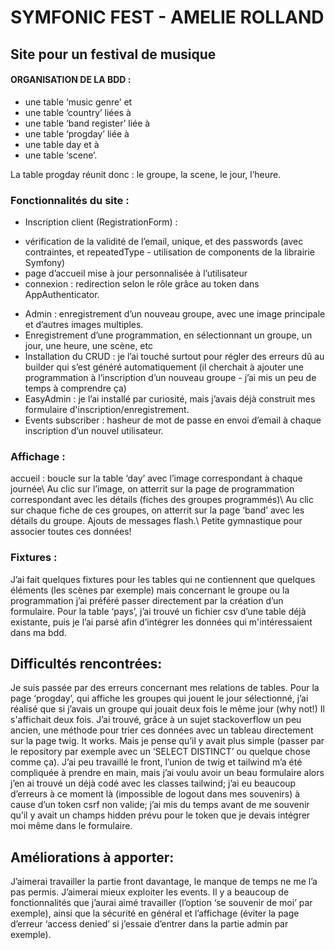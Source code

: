 # SYMFONIC FEST - AMELIE ROLLAND

## Site pour un festival de musique

#### ORGANISATION DE LA BDD :

* une table ‘music genre’ et
* une table ‘country’ liées à
* une table ‘band register’ liée à
* une table ‘progday’ liée à
* une table day et à
* une table ‘scene’.

La table progday réunit donc : le groupe, la scene, le jour, l’heure.

### **Fonctionnalités du site** :

* Inscription client (RegistrationForm) : 
- vérification de la validité de l’email, unique, et des passwords (avec contraintes, et repeatedType - utilisation de components de la librairie Symfony)
- page d’accueil mise à jour personnalisée à l’utilisateur
- connexion : redirection selon le rôle grâce au token dans AppAuthenticator.

* Admin : enregistrement d’un nouveau groupe, avec une image principale et d’autres images multiples.
* Enregistrement d’une programmation, en sélectionnant un groupe, un jour, une heure, une scène, etc
* Installation du CRUD : je l’ai touché surtout pour régler des erreurs dû au builder qui s’est généré automatiquement (il cherchait à ajouter une programmation à l’inscription d’un nouveau groupe - j’ai mis un peu de temps à comprendre ça)
* EasyAdmin : je l’ai installé par curiosité, mais j’avais déjà construit mes formulaire d'inscription/enregistrement.
* Events subscriber : hasheur de mot de passe en envoi d’email à chaque inscription d’un nouvel utilisateur.

### **Affichage** : 
accueil : boucle sur la table ‘day’ avec l’image correspondant à chaque journée\\
Au clic sur l’image, on atterrit sur la page de programmation correspondant avec les détails (fiches des  groupes programmés)\\
Au clic sur chaque fiche de ces groupes, on atterrit sur la page ‘band’ avec les détails du groupe.
Ajouts de messages flash.\\
Petite gymnastique pour associer toutes ces données!

### **Fixtures** : 
J’ai fait quelques fixtures pour les tables qui ne contiennent que quelques éléments (les scènes par exemple) mais concernant le groupe ou la programmation j’ai préféré passer directement par la création d’un formulaire.
Pour la table ‘pays’, j’ai trouvé un fichier csv d’une table déjà existante, puis je l’ai parsé afin d’intégrer les données qui m'intéressaient dans ma bdd.

## Difficultés rencontrées: 

Je suis passée par des erreurs concernant mes relations de tables.
Pour la page ‘progday’, qui affiche les groupes qui jouent le jour sélectionné,  j’ai réalisé que si j’avais un groupe qui jouait deux fois le même jour (why not!) Il s'affichait deux fois. J’ai trouvé, grâce à un sujet stackoverflow un peu ancien, une méthode pour trier ces données avec un tableau directement sur la page twig. It works. Mais je pense qu’il y avait plus simple (passer par le repository par exemple avec un ‘SELECT DISTINCT’ ou quelque chose comme ça).
J’ai peu travaillé le front, l’union de twig et tailwind m’a été compliquée à prendre en main, mais j’ai voulu avoir un beau formulaire alors j’en ai trouvé un déjà codé avec les classes tailwind; j’ai eu beaucoup d’erreurs à ce moment là (impossible de logout dans mes souvenirs) à cause d’un token csrf non valide; j’ai mis du temps avant de me souvenir qu’il y avait un champs hidden prévu pour le token que je devais intégrer moi même dans le formulaire.

## Améliorations à apporter: 
J’aimerai travailler la partie front davantage, le manque de temps ne me l’a pas permis. J’aimerai mieux exploiter les events. Il y a beaucoup de fonctionnalités que j’aurai aimé travailler (l’option ‘se souvenir de moi’ par exemple), ainsi que la sécurité en général et l’affichage (éviter la page d’erreur ‘access denied’ si j’essaie d’entrer dans la partie admin par exemple).





